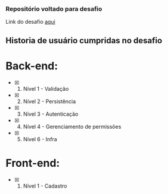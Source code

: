 ### Repositório voltado para desafio
Link do desafio [aqui](https://github.com/comigotech/avaliacao-candidatos-fullstack)

## Historia de usuário cumpridas no desafio
# Back-end:
- [x] 1. Nível 1 - Validação
- [x] 2. Nível 2 - Persistência
- [x] 3. Nível 3 - Autenticação
- [x] 4. Nível 4 - Gerenciamento de permissões
- [x] 5. Nível 6 - Infra
# Front-end:
- [x] 1. Nível 1 - Cadastro
